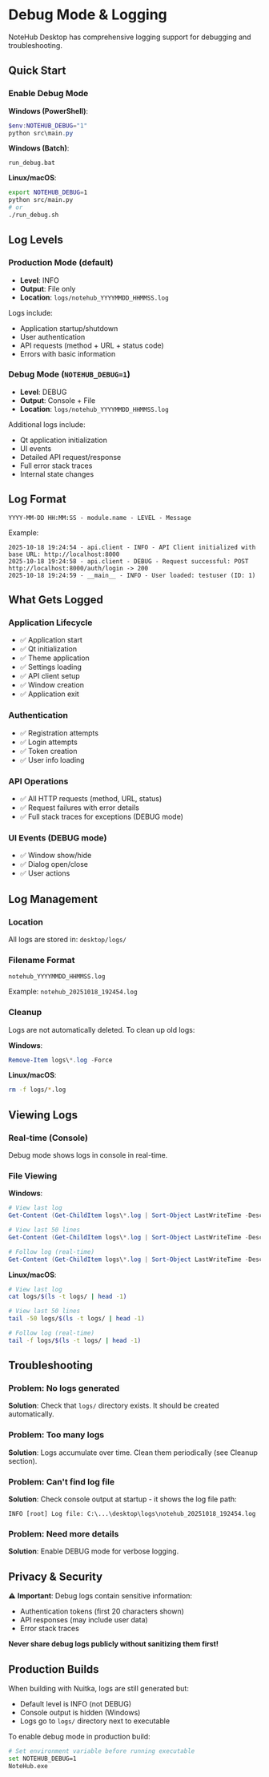 # Debug Mode & Logging

NoteHub Desktop has comprehensive logging support for debugging and troubleshooting.

## Quick Start

### Enable Debug Mode

**Windows (PowerShell)**:
```powershell
$env:NOTEHUB_DEBUG="1"
python src\main.py
```

**Windows (Batch)**:
```batch
run_debug.bat
```

**Linux/macOS**:
```bash
export NOTEHUB_DEBUG=1
python src/main.py
# or
./run_debug.sh
```

## Log Levels

### Production Mode (default)
- **Level**: INFO
- **Output**: File only
- **Location**: `logs/notehub_YYYYMMDD_HHMMSS.log`

Logs include:
- Application startup/shutdown
- User authentication
- API requests (method + URL + status code)
- Errors with basic information

### Debug Mode (`NOTEHUB_DEBUG=1`)
- **Level**: DEBUG
- **Output**: Console + File
- **Location**: `logs/notehub_YYYYMMDD_HHMMSS.log`

Additional logs include:
- Qt application initialization
- UI events
- Detailed API request/response
- Full error stack traces
- Internal state changes

## Log Format

```
YYYY-MM-DD HH:MM:SS - module.name - LEVEL - Message
```

Example:
```
2025-10-18 19:24:54 - api.client - INFO - API Client initialized with base URL: http://localhost:8000
2025-10-18 19:24:58 - api.client - DEBUG - Request successful: POST http://localhost:8000/auth/login -> 200
2025-10-18 19:24:59 - __main__ - INFO - User loaded: testuser (ID: 1)
```

## What Gets Logged

### Application Lifecycle
- ✅ Application start
- ✅ Qt initialization
- ✅ Theme application
- ✅ Settings loading
- ✅ API client setup
- ✅ Window creation
- ✅ Application exit

### Authentication
- ✅ Registration attempts
- ✅ Login attempts
- ✅ Token creation
- ✅ User info loading

### API Operations
- ✅ All HTTP requests (method, URL, status)
- ✅ Request failures with error details
- ✅ Full stack traces for exceptions (DEBUG mode)

### UI Events (DEBUG mode)
- ✅ Window show/hide
- ✅ Dialog open/close
- ✅ User actions

## Log Management

### Location
All logs are stored in: `desktop/logs/`

### Filename Format
`notehub_YYYYMMDD_HHMMSS.log`

Example: `notehub_20251018_192454.log`

### Cleanup
Logs are not automatically deleted. To clean up old logs:

**Windows**:
```powershell
Remove-Item logs\*.log -Force
```

**Linux/macOS**:
```bash
rm -f logs/*.log
```

## Viewing Logs

### Real-time (Console)
Debug mode shows logs in console in real-time.

### File Viewing

**Windows**:
```powershell
# View last log
Get-Content (Get-ChildItem logs\*.log | Sort-Object LastWriteTime -Descending | Select-Object -First 1).FullName

# View last 50 lines
Get-Content (Get-ChildItem logs\*.log | Sort-Object LastWriteTime -Descending | Select-Object -First 1).FullName -Tail 50

# Follow log (real-time)
Get-Content (Get-ChildItem logs\*.log | Sort-Object LastWriteTime -Descending | Select-Object -First 1).FullName -Wait
```

**Linux/macOS**:
```bash
# View last log
cat logs/$(ls -t logs/ | head -1)

# View last 50 lines
tail -50 logs/$(ls -t logs/ | head -1)

# Follow log (real-time)
tail -f logs/$(ls -t logs/ | head -1)
```

## Troubleshooting

### Problem: No logs generated
**Solution**: Check that `logs/` directory exists. It should be created automatically.

### Problem: Too many logs
**Solution**: Logs accumulate over time. Clean them periodically (see Cleanup section).

### Problem: Can't find log file
**Solution**: Check console output at startup - it shows the log file path:
```
INFO [root] Log file: C:\...\desktop\logs\notehub_20251018_192454.log
```

### Problem: Need more details
**Solution**: Enable DEBUG mode for verbose logging.

## Privacy & Security

⚠️ **Important**: Debug logs contain sensitive information:
- Authentication tokens (first 20 characters shown)
- API responses (may include user data)
- Error stack traces

**Never share debug logs publicly without sanitizing them first!**

## Production Builds

When building with Nuitka, logs are still generated but:
- Default level is INFO (not DEBUG)
- Console output is hidden (Windows)
- Logs go to `logs/` directory next to executable

To enable debug mode in production build:
```bash
# Set environment variable before running executable
set NOTEHUB_DEBUG=1
NoteHub.exe
```

